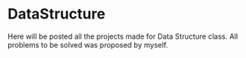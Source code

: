 # DataStructure
Here will be posted all the projects made for Data Structure class. All problems to be solved was proposed by myself.

